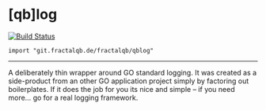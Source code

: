 # [qb]log
[![Build Status](https://travis-ci.org/fractalqb/qblog.svg)](https://travis-ci.org/fractalqb/qblog)

`import "git.fractalqb.de/fractalqb/qblog"`

---

A deliberately thin wrapper around GO standard logging. It was created as a side-product from an other GO application project simply by factoring out boilerplates. If it does the job for you its nice and simple – if you need more… go for a real logging framework.
